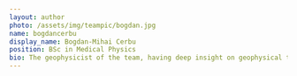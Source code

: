 ```yaml
---
layout: author
photo: /assets/img/teampic/bogdan.jpg 
name: bogdancerbu
display_name: Bogdan-Mihai Cerbu
position: BSc in Medical Physics
bio: The geophysicist of the team, having deep insight on geophysical techniques and interested how they can be combined with geochemical studies.
---
```

